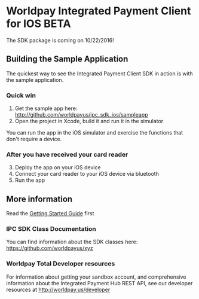 # Worldpay Integrated Payment Client for IOS BETA

The SDK package is coming on 10/22/2016!



## Building the Sample Application
The quickest way to see the Integrated Payment Client SDK in action is with the sample application.

### Quick win
1.  Get the sample app here:  http://github.com/worldpayus/ipc_sdk_ios/sampleapp
2.  Open the project in Xcode, build it and run it in the simulator

You can run the app in the iOS simulator and exercise the functions that don't require a device.

### After you have received your card reader
3.  Deploy the app on your iOS device
4.  Connect your card reader to your iOS device via bluetooth
5.  Run the app

## More information
Read the [Getting Started Guide](https://github.com/worldpayus/ipc_sdk_ios/blob/master/docs/Getting%20Started%20with%20the%20Worldpay%20IPC%20SDK%20for%20iOS%20beta%201.pdf) first

### IPC SDK Class Documentation
You can find information about the SDK classes here: https://github.com/worldpayus/xyz

### Worldpay Total Developer resources
For information about getting your sandbox account, and comprehensive information about the Integrated Payment Hub REST API, see our developer resources at http://worldpay.us/developer



